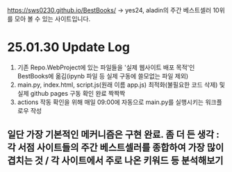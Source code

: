 https://sws0230.github.io/BestBooks/ -> yes24, aladin의 주간 베스트셀러 10위를 모아 볼 수 있는 사이트입니다.


# 25.01.30 Update Log
1. 기존 Repo.WebProject에 있는 파일들을 '실제 웹사이트 배포 목적'인 BestBooks에 옮김(ipynb 파일 등 실제 구동에 쓸모없는 파일 제외)
2. main.py, index.html, script.js(원래 이름 app.js) 최적화(불필요한 코드 삭제) 및 실제 github pages 구동 확인 완료 짝짝짝
3. actions 작동 확인을 위해 매일 09:00에 자동으로 main.py를 실행시키는 워크플로우 작성


일단 가장 기본적인 메커니즘은 구현 완료.
좀 더 든 생각 : 각 서점 사이트들의 주간 베스트셀러를 종합하여 가장 많이 겹치는 것 / 각 사이트에서 주로 나온 키워드 등 분석해보기
-
